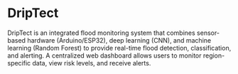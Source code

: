 # DripTect
DripTect is an integrated flood monitoring system that combines sensor-based hardware (Arduino/ESP32), deep learning (CNN), and machine learning (Random Forest) to provide real-time flood detection, classification, and alerting. A centralized web dashboard allows users to monitor region-specific data, view risk levels, and receive alerts.
